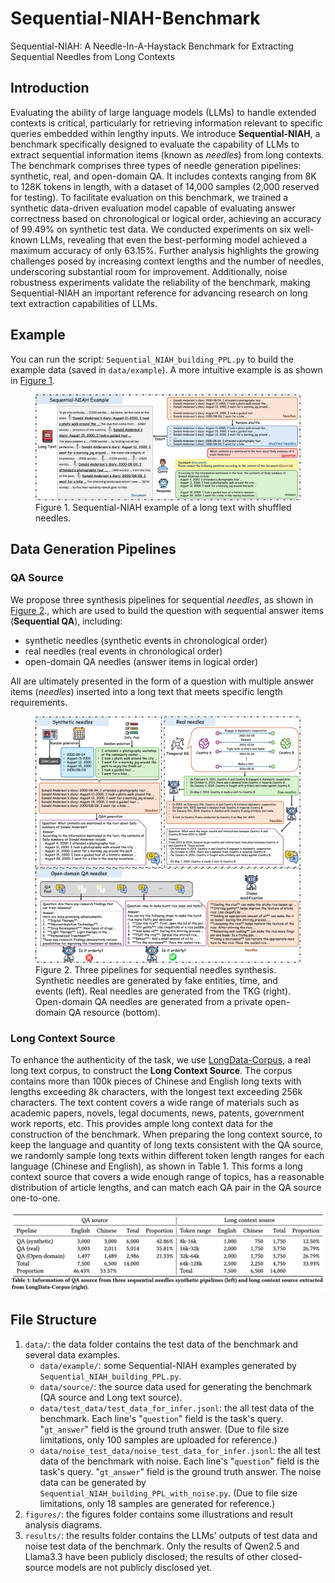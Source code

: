 # Sequential-NIAH-Benchmark
Sequential-NIAH: A Needle-In-A-Haystack Benchmark for Extracting Sequential Needles from Long Contexts

## Introduction
Evaluating the ability of large language models (LLMs) to handle extended contexts is critical, particularly for retrieving information relevant to specific queries embedded within lengthy inputs. We introduce **Sequential-NIAH**, a benchmark specifically designed to evaluate the capability of LLMs to extract sequential information items (known as *needles*) from long contexts. The benchmark comprises three types of needle generation pipelines: synthetic, real, and open-domain QA. It includes contexts ranging from 8K to 128K tokens in length, with a dataset of 14,000 samples (2,000 reserved for testing). To facilitate evaluation on this benchmark, we trained a synthetic data-driven evaluation model capable of evaluating answer correctness based on chronological or logical order, achieving an accuracy of 99.49% on synthetic test data. We conducted experiments on six well-known LLMs, revealing that even the best-performing model achieved a maximum accuracy of only 63.15%. Further analysis highlights the growing challenges posed by increasing context lengths and the number of needles, underscoring substantial room for improvement. Additionally, noise robustness experiments validate the reliability of the benchmark, making Sequential-NIAH an important reference for advancing research on long text extraction capabilities of LLMs.

## Example

You can run the script: `Sequential_NIAH_building_PPL.py` to build the example data (saved in `data/example`). A more intuitive example is as shown in <a href="#example">Figure 1</a>.

<figure id="example">
  <img src="figures/Sequential_NIAH_example.jpg" alt="example">
  <figcaption>Figure 1. Sequential-NIAH example of a long text with shuffled needles.</figcaption>
</figure>

## Data Generation Pipelines

### QA Source

We propose three synthesis pipelines for sequential *needles*, as shown in <a href="#pipelines">Figure 2</a>., which are used to build the question with sequential answer items (**Sequential QA**), including:

- synthetic needles (synthetic events in chronological order)
- real needles (real events in chronological order)
- open-domain QA needles (answer items in logical order)

All are ultimately presented in the form of a question with multiple answer items (*needles*) inserted into a long text that meets specific length requirements. 

<figure id="pipelines">
  <img src="figures/pipelines.jpg" alt="piplines">
  <figcaption>Figure 2. Three pipelines for sequential needles synthesis. Synthetic needles are generated by fake entities, time, and events (left). Real needles are generated from the TKG (right). Open-domain QA needles are generated from a private open-domain QA resource (bottom).</figcaption>
</figure>

### Long Context Source

To enhance the authenticity of the task, we use [LongData-Corpus](https://huggingface.co/datasets/yuyijiong/LongData-Corpus), a real long text corpus, to construct the **Long Context Source**. The corpus contains more than 100k pieces of Chinese and English long texts with lengths exceeding 8k characters, with the longest text exceeding 256k characters. The text content covers a wide range of materials such as academic papers, novels, legal documents, news, patents, government work reports, etc. This provides ample long context data for the construction of the benchmark. When preparing the long context source, to keep the language and quantity of long texts consistent with the QA source, we randomly sample long texts within different token length ranges for each language (Chinese and English), as shown in Table 1. This forms a long context source that covers a wide enough range of topics, has a reasonable distribution of article lengths, and can match each QA pair in the QA source one-to-one.

![table](figures/SourceData.png)

## File Structure

1. `data/`: the data folder contains the test data of the benchmark and several data examples.
    - `data/example/`: some Sequential-NIAH examples generated by `Sequential_NIAH_building_PPL.py`.
    - `data/source/`: the source data used for generating the benchmark (QA source and Long text source).
    - `data/test_data/test_data_for_infer.jsonl`: the all test data of the benchmark. Each line's "`question`" field is the task's query. "`gt_answer`" field is the ground truth answer. (Due to file size limitations, only 100 samples are uploaded for reference.)
    - `data/noise_test_data/noise_test_data_for_infer.jsonl`: the all test data of the benchmark with noise. Each line's "`question`" field is the task's query. "`gt_answer`" field is the ground truth answer. The noise data can be generated by `Sequential_NIAH_building_PPL_with_noise.py`. (Due to file size limitations, only 18 samples are generated for reference.)
2. `figures/`: the figures folder contains some illustrations and result analysis diagrams.
3. `results/`: the results folder contains the LLMs' outputs of test data and noise test data of the benchmark. Only the results of Qwen2.5 and Llama3.3 have been publicly disclosed; the results of other closed-source models are not publicly disclosed yet.